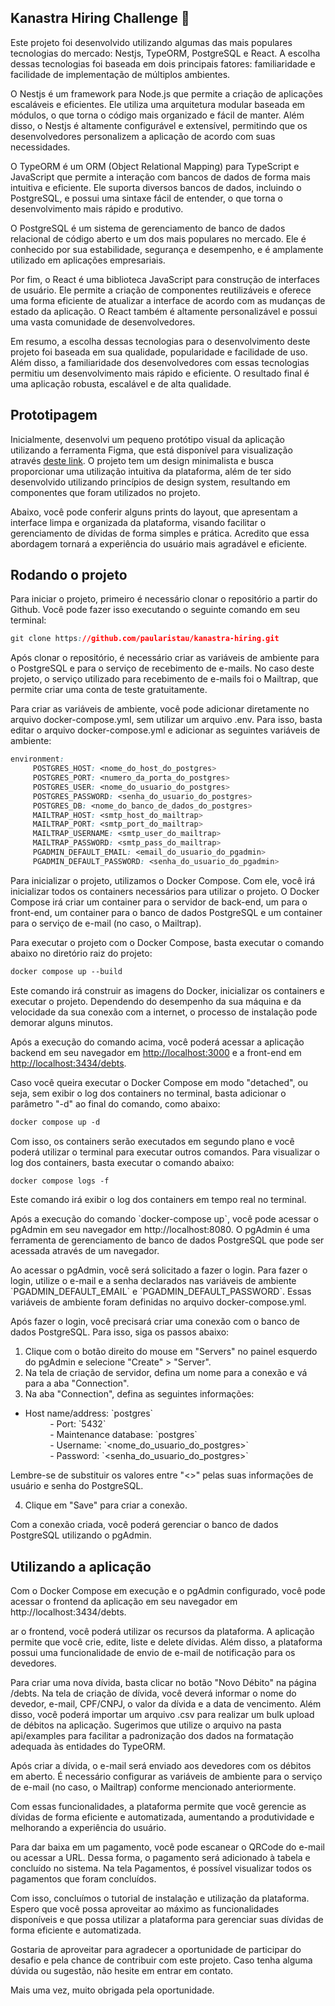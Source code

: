 ## Kanastra Hiring Challenge 🛫

Este projeto foi desenvolvido utilizando algumas das mais populares tecnologias do mercado: Nestjs, TypeORM, PostgreSQL e React. A escolha dessas tecnologias foi baseada em dois principais fatores: familiaridade e facilidade de implementação de múltiplos ambientes.

O Nestjs é um framework para Node.js que permite a criação de aplicações escaláveis e eficientes. Ele utiliza uma arquitetura modular baseada em módulos, o que torna o código mais organizado e fácil de manter. Além disso, o Nestjs é altamente configurável e extensível, permitindo que os desenvolvedores personalizem a aplicação de acordo com suas necessidades.

O TypeORM é um ORM (Object Relational Mapping) para TypeScript e JavaScript que permite a interação com bancos de dados de forma mais intuitiva e eficiente. Ele suporta diversos bancos de dados, incluindo o PostgreSQL, e possui uma sintaxe fácil de entender, o que torna o desenvolvimento mais rápido e produtivo.

O PostgreSQL é um sistema de gerenciamento de banco de dados relacional de código aberto e um dos mais populares no mercado. Ele é conhecido por sua estabilidade, segurança e desempenho, e é amplamente utilizado em aplicações empresariais.

Por fim, o React é uma biblioteca JavaScript para construção de interfaces de usuário. Ele permite a criação de componentes reutilizáveis e oferece uma forma eficiente de atualizar a interface de acordo com as mudanças de estado da aplicação. O React também é altamente personalizável e possui uma vasta comunidade de desenvolvedores.

Em resumo, a escolha dessas tecnologias para o desenvolvimento deste projeto foi baseada em sua qualidade, popularidade e facilidade de uso. Além disso, a familiaridade dos desenvolvedores com essas tecnologias permitiu um desenvolvimento mais rápido e eficiente. O resultado final é uma aplicação robusta, escalável e de alta qualidade.

## Prototipagem

Inicialmente, desenvolvi um pequeno protótipo visual da aplicação utilizando a ferramenta Figma, que está disponível para visualização através [deste link](https://www.figma.com/file/0GnCv9UYloESzoD6aCEwws/Kanastra?node-id=0-1&t=wWplF6SJcCJo0cdP-0). O projeto tem um design minimalista e busca proporcionar uma utilização intuitiva da plataforma, além de ter sido desenvolvido utilizando princípios de design system, resultando em componentes que foram utilizados no projeto.

Abaixo, você pode conferir alguns prints do layout, que apresentam a interface limpa e organizada da plataforma, visando facilitar o gerenciamento de dívidas de forma simples e prática. Acredito que essa abordagem tornará a experiência do usuário mais agradável e eficiente.

## Rodando o projeto

Para iniciar o projeto, primeiro é necessário clonar o repositório a partir do Github. Você pode fazer isso executando o seguinte comando em seu terminal:

```css
git clone https://github.com/paularistau/kanastra-hiring.git
```

Após clonar o repositório, é necessário criar as variáveis de ambiente para o PostgreSQL e para o serviço de recebimento de e-mails. No caso deste projeto, o serviço utilizado para recebimento de e-mails foi o Mailtrap, que permite criar uma conta de teste gratuitamente.

Para criar as variáveis de ambiente, você pode adicionar diretamente no arquivo docker-compose.yml, sem utilizar um arquivo .env. Para isso, basta editar o arquivo docker-compose.yml e adicionar as seguintes variáveis de ambiente:

```css
environment:
     POSTGRES_HOST: <nome_do_host_do_postgres>
     POSTGRES_PORT: <numero_da_porta_do_postgres>
     POSTGRES_USER: <nome_do_usuario_do_postgres>
     POSTGRES_PASSWORD: <senha_do_usuario_do_postgres>
     POSTGRES_DB: <nome_do_banco_de_dados_do_postgres>
     MAILTRAP_HOST: <smtp_host_do_mailtrap>
     MAILTRAP_PORT: <smtp_port_do_mailtrap>
     MAILTRAP_USERNAME: <smtp_user_do_mailtrap>
     MAILTRAP_PASSWORD: <smtp_pass_do_mailtrap>
     PGADMIN_DEFAULT_EMAIL: <email_do_usuario_do_pgadmin>
     PGADMIN_DEFAULT_PASSWORD: <senha_do_usuario_do_pgadmin>
```

Para inicializar o projeto, utilizamos o Docker Compose. Com ele, você irá inicializar todos os containers necessários para utilizar o projeto. O Docker Compose irá criar um container para o servidor de back-end, um para o front-end, um container para o banco de dados PostgreSQL e um container para o serviço de e-mail (no caso, o Mailtrap).

Para executar o projeto com o Docker Compose, basta executar o comando abaixo no diretório raiz do projeto:

```css
docker compose up --build
```

Este comando irá construir as imagens do Docker, inicializar os containers e executar o projeto. Dependendo do desempenho da sua máquina e da velocidade da sua conexão com a internet, o processo de instalação pode demorar alguns minutos.

Após a execução do comando acima, você poderá acessar a aplicação backend em seu navegador em [http://localhost:3000](http://localhost:3000) e a front-end em [http://localhost:3434/debts](http://localhost:3434/debts).

Caso você queira executar o Docker Compose em modo "detached", ou seja, sem exibir o log dos containers no terminal, basta adicionar o parâmetro "-d" ao final do comando, como abaixo:

```css
docker compose up -d
```

Com isso, os containers serão executados em segundo plano e você poderá utilizar o terminal para executar outros comandos. Para visualizar o log dos containers, basta executar o comando abaixo:

```css
docker compose logs -f
```

Este comando irá exibir o log dos containers em tempo real no terminal.

Após a execução do comando \`docker-compose up\`, você pode acessar o pgAdmin em seu navegador em http://localhost:8080. O pgAdmin é uma ferramenta de gerenciamento de banco de dados PostgreSQL que pode ser acessada através de um navegador.

Ao acessar o pgAdmin, você será solicitado a fazer o login. Para fazer o login, utilize o e-mail e a senha declarados nas variáveis de ambiente \`PGADMIN_DEFAULT_EMAIL\` e \`PGADMIN_DEFAULT_PASSWORD\`. Essas variáveis de ambiente foram definidas no arquivo docker-compose.yml.

Após fazer o login, você precisará criar uma conexão com o banco de dados PostgreSQL. Para isso, siga os passos abaixo:

1.  Clique com o botão direito do mouse em "Servers" no painel esquerdo do pgAdmin e selecione "Create" > "Server".
2.  Na tela de criação de servidor, defina um nome para a conexão e vá para a aba "Connection".
3.  Na aba "Connection", defina as seguintes informações:

- Host name/address: \`postgres\`  
            - Port: \`5432\`  
            - Maintenance database: \`postgres\`  
            - Username: \`\<nome_do_usuario_do_postgres>\`  
            - Password: \`\<senha_do_usuario_do_postgres>\`

Lembre-se de substituir os valores entre "\<>" pelas suas informações de usuário e senha do PostgreSQL.

4. Clique em "Save" para criar a conexão.

Com a conexão criada, você poderá gerenciar o banco de dados PostgreSQL utilizando o pgAdmin.

## Utilizando a aplicação

Com o Docker Compose em execução e o pgAdmin configurado, você pode acessar o frontend da aplicação em seu navegador em http://localhost:3434/debts.

ar o frontend, você poderá utilizar os recursos da plataforma. A aplicação permite que você crie, edite, liste e delete dívidas. Além disso, a plataforma possui uma funcionalidade de envio de e-mail de notificação para os devedores.

Para criar uma nova dívida, basta clicar no botão "Novo Débito" na página /debts. Na tela de criação de dívida, você deverá informar o nome do devedor, e-mail, CPF/CNPJ, o valor da dívida e a data de vencimento. Além disso, você poderá importar um arquivo .csv para realizar um bulk upload de débitos na aplicação. Sugerimos que utilize o arquivo na pasta api/examples para facilitar a padronização dos dados na formatação adequada às entidades do TypeORM.

Após criar a dívida, o e-mail será enviado aos devedores com os débitos em aberto. É necessário configurar as variáveis de ambiente para o serviço de e-mail (no caso, o Mailtrap) conforme mencionado anteriormente.

Com essas funcionalidades, a plataforma permite que você gerencie as dívidas de forma eficiente e automatizada, aumentando a produtividade e melhorando a experiência do usuário.

Para dar baixa em um pagamento, você pode escanear o QRCode do e-mail ou acessar a URL. Dessa forma, o pagamento será adicionado à tabela e concluído no sistema. Na tela Pagamentos, é possível visualizar todos os pagamentos que foram concluídos.

Com isso, concluímos o tutorial de instalação e utilização da plataforma. Espero que você possa aproveitar ao máximo as funcionalidades disponíveis e que possa utilizar a plataforma para gerenciar suas dívidas de forma eficiente e automatizada.

Gostaria de aproveitar para agradecer a oportunidade de participar do desafio e pela chance de contribuir com este projeto. Caso tenha alguma dúvida ou sugestão, não hesite em entrar em contato.

Mais uma vez, muito obrigada pela oportunidade.
